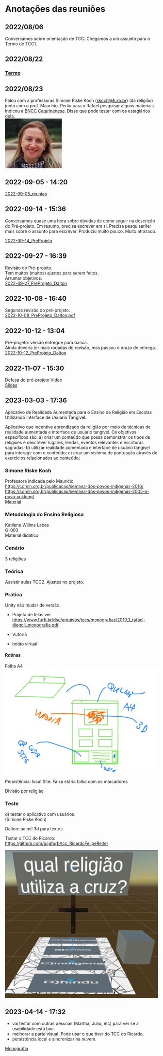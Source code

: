 # Anotações das reuniões  

## 2022/08/06  

Conversamos sobre orientação de TCC. Chegamos a um assunto para o Termo de TCC1.

## 2022/08/22

### [Termo](./Termo.pdf "Termo")  

## 2022/08/23

Falou com a professoras Simone Riske Koch (skoch@furb.br) (da religião) junto com o prof. Maurício. Pediu para o Rafael pesquisar alguns materiais. Indicou a [BNCC Catarinenese](CBTC.pdf "BNCC Catarinenese"). Disse que pode testar com os estagiários dela.  
![SimoneRiskeKoch_foto](SimoneRiskeKoch_foto.png "SimoneRiskeKoch_foto")  

## 2022-09-05 - 14:20

[2022-09-05_reuniao](2022-09-05_reuniao.pdf "2022-09-05_reuniao")  

## 2022-09-14 - 15:36

Conversamos quase uma hora sobre dúvidas de como seguir na descrição do Pré-projeto. Em resumo, precisa escrever em si. Precisa pesquisar/ler mais sobre o assunto para escrever. Produziu muito pouco.  Muito atrasado.  

[2022-09-14_PreProjeto](2022-09-14_PreProjeto.pdf "2022-09-14_PreProjeto")  

## 2022-09-27 - 16:39

Revisão do Pré-projeto.  
Tem muitos (muitos) ajustes para serem feitos.  
Arrumar objetivos.  
[2022-09-27_PreProjeto_Dalton](2022-09-27_PreProjeto_Dalton.pdf "2022-09-27_PreProjeto_Dalton")  

## 2022-10-08 - 16:40

Segunda revisão do pré-projeto.  
[2022-10-08_PreProjeto_Dalton.pdf](2022-10-08_PreProjeto_Dalton.pdf "2022-10-08_PreProjeto_Dalton.pdf")  

## 2022-10-12 - 13:04

Pré-projeto: versão entregue para banca.  
Ainda deveria ter mais rodadas de revisão, mas passou o prazo de entrega.  
[2022-10-12_PreProjeto_Dalton](2022-10-12_PreProjeto_Dalton.pdf "2022-10-12_PreProjeto_Dalton")  

## 2022-11-07 - 15:30

Defesa do pré-projeto 
[Video](2022-10-12_PreProjeto_Slides.mp4 "Video")  
[Slides](2022-10-12_PreProjeto_Slides.pdf "Slides")  

## 2023-03-03 - 17:36

Aplicativo de Realidade Aumentada para o Ensino de Religião em Escolas Utilizando Interface de Usuário Tangível.  

Aplicativo que incentive aprendizado da religião por meio de técnicas de realidade aumentada e interface de usuário tangível. Os objetivos específicos são:
a) criar um conteúdo que possa demonstrar os tipos de religiões e descrever lugares, lendas, eventos relevantes e escrituras sagradas;
b) utilizar realidade aumentada e interface de usuário tangível para interagir com o conteúdo;
c) criar um sistema de pontuação através de exercícios relacionados ao conteúdo;

### Simone Riske Koch

Professora indicada pelo Maurício  
<https://comin.org.br/publicacao/semana-dos-povos-indigenas-2016/>  
<https://comin.org.br/publicacao/semana-dos-povos-indigenas-2005-o-povo-xokleng/>  
[Material](SimoneRiskeKoch)  

### Metodologia do Ensino Religioso

Katilene Willms Labes  
G-003  
Material didático  

### Cenário
  
  3 religiões

### Teórica

  Assistir aulas TCC2. Ajustes no projeto.  

### Prática

Unity não mudar de versão.  

- Projeta de telas
ver <https://www.furb.br/dsc/arquivos/tccs/monografias/2019_1_rafael-diegoli_monografia.pdf>

- Vuforia  
- botão virtual  

#### Rotinas

Folha A4
![Marcador_Quiz](Marcador_Quiz_2023-03-03.png)

Persistência: local
Site:
  Faixa etária
  folha com os marcadores

Divisão por religião  

### Teste

d) testar o aplicativo com usuários.  
(Simone Riske Koch)  

Dalton: painel 3d para textos

Testar o TCC do Ricardo: <https://github.com/gcgfurb/tcc_RicardoFelipeReiter>

![Marcador_Quiz](Marcador_Quiz_2023-03-10.png)

## 2023-04-14 - 17:32

- vai testar com outras pessoas (Martha, Julio, etc) para ver se a usabilidade está boa.  
- melhorar a parte visual. Pode usar o que tiver do TCC do Ricardo.  
- persistência local e sincronizar na nuvem.  

[Monografia](../AnimAR/2018_1_ricardo-filipe-reiter_monografia.pdf)  
